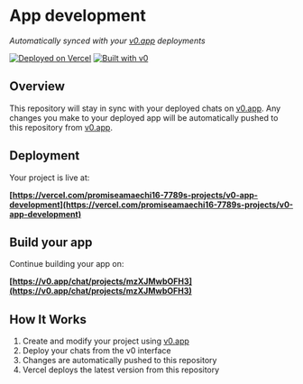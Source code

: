 # App development

*Automatically synced with your [v0.app](https://v0.app) deployments*

[![Deployed on Vercel](https://img.shields.io/badge/Deployed%20on-Vercel-black?style=for-the-badge&logo=vercel)](https://vercel.com/promiseamaechi16-7789s-projects/v0-app-development)
[![Built with v0](https://img.shields.io/badge/Built%20with-v0.app-black?style=for-the-badge)](https://v0.app/chat/projects/mzXJMwbOFH3)

## Overview

This repository will stay in sync with your deployed chats on [v0.app](https://v0.app).
Any changes you make to your deployed app will be automatically pushed to this repository from [v0.app](https://v0.app).

## Deployment

Your project is live at:

**[https://vercel.com/promiseamaechi16-7789s-projects/v0-app-development](https://vercel.com/promiseamaechi16-7789s-projects/v0-app-development)**

## Build your app

Continue building your app on:

**[https://v0.app/chat/projects/mzXJMwbOFH3](https://v0.app/chat/projects/mzXJMwbOFH3)**

## How It Works

1. Create and modify your project using [v0.app](https://v0.app)
2. Deploy your chats from the v0 interface
3. Changes are automatically pushed to this repository
4. Vercel deploys the latest version from this repository